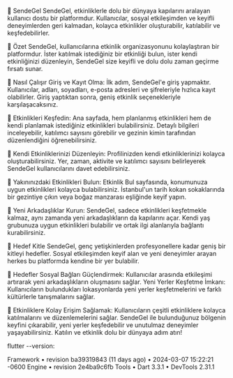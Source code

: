 💫 SendeGel
SendeGel, etkinliklerle dolu bir dünyaya kapılarını aralayan kullanıcı dostu bir platformdur. Kullanıcılar, sosyal etkileşimden ve keyifli deneyimlerden geri kalmadan, kolayca etkinlikler oluşturabilir, katılabilir ve keşfedebilirler.

💫 Özet
SendeGel, kullanıcılarına etkinlik organizasyonunu kolaylaştıran bir platformdur. İster katılmak istediğiniz bir etkinliği bulun, ister kendi etkinliğinizi düzenleyin, SendeGel size keyifli ve dolu dolu zaman geçirme fırsatı sunar.

💫 Nasıl Çalışır
Giriş ve Kayıt Olma: İlk adım, SendeGel'e giriş yapmaktır. Kullanıcılar, adları, soyadları, e-posta adresleri ve şifreleriyle hızlıca kayıt olabilirler. Giriş yaptıktan sonra, geniş etkinlik seçenekleriyle karşılaşacaksınız.

💫 Etkinlikleri Keşfedin: Ana sayfada, hem planlanmış etkinlikleri hem de kendi planlamak istediğiniz etkinlikleri bulabilirsiniz. Detaylı bilgileri inceleyebilir, katılımcı sayısını görebilir ve gezinin kimin tarafından düzenlendiğini öğrenebilirsiniz.

💫 Kendi Etkinliklerinizi Düzenleyin: Profilinizden kendi etkinliklerinizi kolayca oluşturabilirsiniz. Yer, zaman, aktivite ve katılımcı sayısını belirleyerek SendeGel kullanıcılarını davet edebilirsiniz.

💫 Yakınınızdaki Etkinlikleri Bulun: Etkinlik Bul sayfasında, konumunuza uygun etkinlikleri kolayca bulabilirsiniz. İstanbul'un tarih kokan sokaklarında bir gezintiye çıkın veya boğaz manzarası eşliğinde keyif yapın.

💫 Yeni Arkadaşlıklar Kurun: SendeGel, sadece etkinlikleri keşfetmekle kalmaz, aynı zamanda yeni arkadaşlıkların da kapılarını açar. Kendi yaş grubunuza uygun etkinlikleri bulabilir ve ortak ilgi alanlarıyla bağlantı kurabilirsiniz.

💫 Hedef Kitle
SendeGel, genç yetişkinlerden profesyonellere kadar geniş bir kitleyi hedefler. Sosyal etkileşimden keyif alan ve yeni deneyimler arayan herkes bu platformda kendine bir yer bulabilir.

💫 Hedefler
Sosyal Bağları Güçlendirmek: Kullanıcılar arasında etkileşimi artırarak yeni arkadaşlıkların oluşmasını sağlar.
Yeni Yerler Keşfetme İmkanı: Kullanıcıların bulundukları lokasyonlarda yeni yerler keşfetmelerini ve farklı kültürlerle tanışmalarını sağlar.

💫 Etkinliklere Kolay Erişim Sağlamak: Kullanıcıların çeşitli etkinliklere kolayca katılmalarını ve düzenlemelerini sağlar.
SendeGel ile bulunduğunuz bölgenin keyfini çıkarabilir, yeni yerler keşfedebilir ve unutulmaz deneyimler yaşayabilirsiniz. Katılın ve etkinlik dolu bir dünyaya adım atın!


flutter --version:

Framework • revision ba39319843 (11 days ago) • 2024-03-07 15:22:21 -0600
Engine • revision 2e4ba9c6fb
Tools • Dart 3.3.1 • DevTools 2.31.1

